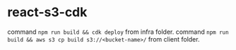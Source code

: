 # react-s3-cdk

command `npm run build && cdk deploy` from infra folder.
command `npm run build && aws s3 cp build s3://<bucket-name>/` from client folder.

